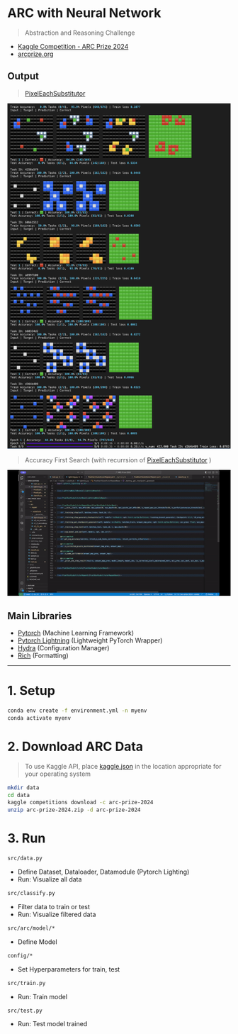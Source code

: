 # ARC with Neural Network

> Abstraction and Reasoning Challenge

- [Kaggle Competition - ARC Prize 2024](https://www.kaggle.com/competitions/arc-prize-2024/data
)
- [arcprize.org](https://arcprize.org/)

## Output
> [PixelEachSubstitutor](https://raw.githubusercontent.com/star14ms/ARC-with-Neural-Network/update-readme/output/images/PixelEachSubstitutor.3_depth.gv.png)


![](./output/images/PixelEachSubstitutor.png)

> Accuracy First Search (with recurrsion of [PixelEachSubstitutor](https://raw.githubusercontent.com/star14ms/ARC-with-Neural-Network/update-readme/output/images/PixelEachSubstitutor.3_depth.gv.png)
)

![](./output/images/Accuracy_First_Search.gif)

## Main Libraries
- [Pytorch](https://pytorch.org/tutorials/) (Machine Learning Framework)
- [Pytorch Lightning](https://lightning.ai/docs/pytorch/stable/) (Lightweight PyTorch Wrapper)
- [Hydra](https://hydra.cc/docs/intro/) (Configuration Manager)
- [Rich](https://github.com/Textualize/rich) (Formatting)

---

# 1. Setup

```zsh
conda env create -f environment.yml -n myenv
conda activate myenv
```

# 2. Download ARC Data

> To use Kaggle API, place [kaggle.json](https://github.com/Kaggle/kaggle-api/blob/main/docs/README.md#api-credentials) in the location appropriate for your operating system

```zsh
mkdir data
cd data
kaggle competitions download -c arc-prize-2024
unzip arc-prize-2024.zip -d arc-prize-2024
```

# 3. Run
```zsh
src/data.py 
```
- Define Dataset, Dataloader, Datamodule (Pytorch Lighting)
- Run: Visualize all data

```zsh
src/classify.py
```
- Filter data to train or test
- Run: Visualize filtered data

```zsh
src/arc/model/*
```
- Define Model

```zsh
config/*
```
- Set Hyperparameters for train, test

```zsh
src/train.py
```
- Run: Train model

```zsh
src/test.py
```
- Run: Test model trained
